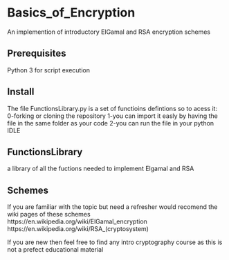 # Basics_of_Encryption
An implemention of introductory ElGamal and RSA encryption schemes

<h2 id="Prerequisites">Prerequisites</h2>

Python 3 for script execution

<h2 id="How to Install:">Install</h2>

The file FunctionsLibrary.py is a set of functioins defintions so to acess it:
0-forking or cloning the repository
1-you can import it easly by having the file in the same folder as your code
2-you can run the file in your python IDLE

<h2 id="Functions Library">FunctionsLibrary</h2>
a library of all the fuctions needed to implement Elgamal and RSA


<h2 id="The Basics of the schemes">Schemes</h2>
If you are familiar with the topic but need a refresher would recomend the wiki pages of these schemes
https://en.wikipedia.org/wiki/ElGamal_encryption
https://en.wikipedia.org/wiki/RSA_(cryptosystem)

If you are new then feel free to find any intro cryptography course as this is not a prefect educational material
